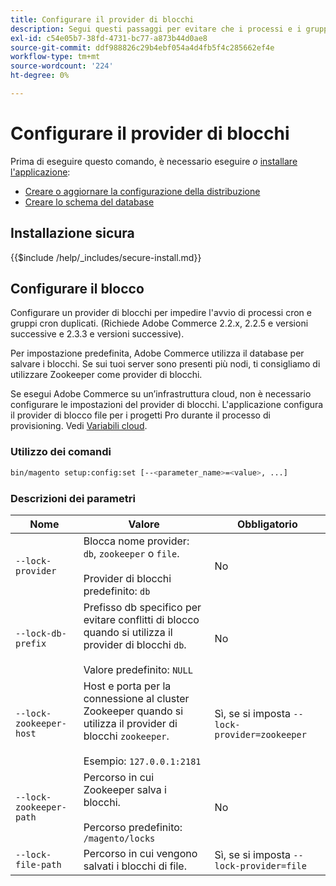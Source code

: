 ```yaml
---
title: Configurare il provider di blocchi
description: Segui questi passaggi per evitare che i processi e i gruppi cron duplicati vengano eseguiti nell’implementazione di Adobe Commerce.
exl-id: c54e05b7-38fd-4731-bc77-a873b44d0ae8
source-git-commit: ddf988826c29b4ebf054a4d4fb5f4c285662ef4e
workflow-type: tm+mt
source-wordcount: '224'
ht-degree: 0%

---
```


# Configurare il provider di blocchi

Prima di eseguire questo comando, è necessario eseguire *o* [installare l&#39;applicazione](../advanced.md):

* [Creare o aggiornare la configurazione della distribuzione](deployment.md)
* [Creare lo schema del database](database.md)

## Installazione sicura

{{$include /help/_includes/secure-install.md}}

## Configurare il blocco

Configurare un provider di blocchi per impedire l&#39;avvio di processi cron e gruppi cron duplicati. (Richiede Adobe Commerce 2.2.x, 2.2.5 e versioni successive e 2.3.3 e versioni successive).

Per impostazione predefinita, Adobe Commerce utilizza il database per salvare i blocchi. Se sui tuoi server sono presenti più nodi, ti consigliamo di utilizzare Zookeeper come provider di blocchi.

Se esegui Adobe Commerce su un’infrastruttura cloud, non è necessario configurare le impostazioni del provider di blocchi. L&#39;applicazione configura il provider di blocco file per i progetti Pro durante il processo di provisioning. Vedi [Variabili cloud](https://devdocs.magento.com/cloud/env/variables-cloud.html).

### Utilizzo dei comandi

```bash
bin/magento setup:config:set [--<parameter_name>=<value>, ...]
```

### Descrizioni dei parametri

| Nome | Valore | Obbligatorio |
|--- |--- |--- |
| `--lock-provider` | Blocca nome provider: `db`, `zookeeper` o `file`.<br><br>Provider di blocchi predefinito: `db` | No |
| `--lock-db-prefix` | Prefisso db specifico per evitare conflitti di blocco quando si utilizza il provider di blocchi `db`.<br><br>Valore predefinito: `NULL` | No |
| `--lock-zookeeper-host` | Host e porta per la connessione al cluster Zookeeper quando si utilizza il provider di blocchi `zookeeper`.<br><br>Esempio: `127.0.0.1:2181` | Sì, se si imposta `--lock-provider=zookeeper` |
| `--lock-zookeeper-path` | Percorso in cui Zookeeper salva i blocchi.<br><br>Percorso predefinito: `/magento/locks` | No |
| `--lock-file-path` | Percorso in cui vengono salvati i blocchi di file. | Sì, se si imposta `--lock-provider=file` |
